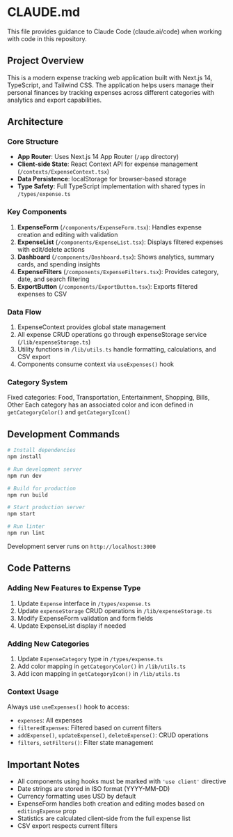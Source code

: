 # CLAUDE.md

This file provides guidance to Claude Code (claude.ai/code) when working with code in this repository.

## Project Overview

This is a modern expense tracking web application built with Next.js 14, TypeScript, and Tailwind CSS. The application helps users manage their personal finances by tracking expenses across different categories with analytics and export capabilities.

## Architecture

### Core Structure

- **App Router**: Uses Next.js 14 App Router (`/app` directory)
- **Client-side State**: React Context API for expense management (`/contexts/ExpenseContext.tsx`)
- **Data Persistence**: localStorage for browser-based storage
- **Type Safety**: Full TypeScript implementation with shared types in `/types/expense.ts`

### Key Components

1. **ExpenseForm** (`/components/ExpenseForm.tsx`): Handles expense creation and editing with validation
2. **ExpenseList** (`/components/ExpenseList.tsx`): Displays filtered expenses with edit/delete actions
3. **Dashboard** (`/components/Dashboard.tsx`): Shows analytics, summary cards, and spending insights
4. **ExpenseFilters** (`/components/ExpenseFilters.tsx`): Provides category, date, and search filtering
5. **ExportButton** (`/components/ExportButton.tsx`): Exports filtered expenses to CSV

### Data Flow

1. ExpenseContext provides global state management
2. All expense CRUD operations go through expenseStorage service (`/lib/expenseStorage.ts`)
3. Utility functions in `/lib/utils.ts` handle formatting, calculations, and CSV export
4. Components consume context via `useExpenses()` hook

### Category System

Fixed categories: Food, Transportation, Entertainment, Shopping, Bills, Other
Each category has an associated color and icon defined in `getCategoryColor()` and `getCategoryIcon()`

## Development Commands

```bash
# Install dependencies
npm install

# Run development server
npm run dev

# Build for production
npm run build

# Start production server
npm start

# Run linter
npm run lint
```

Development server runs on `http://localhost:3000`

## Code Patterns

### Adding New Features to Expense Type

1. Update `Expense` interface in `/types/expense.ts`
2. Update `expenseStorage` CRUD operations in `/lib/expenseStorage.ts`
3. Modify ExpenseForm validation and form fields
4. Update ExpenseList display if needed

### Adding New Categories

1. Update `ExpenseCategory` type in `/types/expense.ts`
2. Add color mapping in `getCategoryColor()` in `/lib/utils.ts`
3. Add icon mapping in `getCategoryIcon()` in `/lib/utils.ts`

### Context Usage

Always use `useExpenses()` hook to access:
- `expenses`: All expenses
- `filteredExpenses`: Filtered based on current filters
- `addExpense()`, `updateExpense()`, `deleteExpense()`: CRUD operations
- `filters`, `setFilters()`: Filter state management

## Important Notes

- All components using hooks must be marked with `'use client'` directive
- Date strings are stored in ISO format (YYYY-MM-DD)
- Currency formatting uses USD by default
- ExpenseForm handles both creation and editing modes based on `editingExpense` prop
- Statistics are calculated client-side from the full expense list
- CSV export respects current filters
